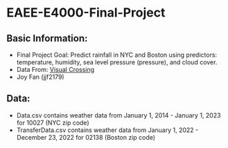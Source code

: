# EAEE-E4000-Final-Project

## Basic Information:
- Final Project Goal: Predict rainfall in NYC and Boston using predictors: temperature, humidity, sea level pressure (pressure), and cloud cover.
- Data From: [Visual Crossing](https://www.visualcrossing.com/weather/weather-data-services)
- Joy Fan (jjf2179)

## Data:
- Data.csv contains weather data from January 1, 2014 - January 1, 2023 for 10027 (NYC zip code)
- TransferData.csv contains weather data from January 1, 2022 - December 23, 2022 for 02138 (Boston zip code)
